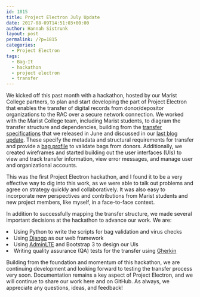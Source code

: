 ```yaml
---
id: 1815
title: Project Electron July Update
date: 2017-08-09T14:51:03+00:00
author: Hannah Sistrunk
layout: post
permalink: /?p=1815
categories:
  - Project Electron
tags:
  - Bag-It
  - hackathon
  - project electron
  - transfer
---
```

<span style="font-weight: 400;">We kicked off this past month with a hackathon, hosted by our Marist College partners, to plan and start developing the part of Project Electron that enables the transfer of digital records from donor/depositor organizations to the RAC over a secure network connection. We worked with the Marist College team, including Marist students, to diagram the transfer structure and dependencies, building from the </span>[<span style="font-weight: 400;">transfer specifications</span>](https://github.com/RockefellerArchiveCenter/project_electron/tree/master/transfer) <span style="font-weight: 400;">that we released in June and discussed in our </span>[<span style="font-weight: 400;">last blog update</span>](http://blog.rockarch.org/?p=1784)<span style="font-weight: 400;">. These specify the metadata and structural requirements for transfer and provide a </span>[<span style="font-weight: 400;">bag profile</span>](https://github.com/ruebot/bagit-profiles) <span style="font-weight: 400;">to validate bags from donors. Additionally, we created wireframes and started building out the user interfaces (UIs) to view and track transfer information, view error messages, and manage user and organizational accounts.</span><!--more-->

<span style="font-weight: 400;">This was the first Project Electron hackathon, and I found it to be a very effective way to dig into this work, as we were able to talk out problems and agree on strategy quickly and collaboratively. It was also easy to incorporate new perspectives and contributions from Marist students and new project members, like myself, in a face-to-face context.</span>

<span style="font-weight: 400;">In addition to successfully mapping the transfer structure, we made several important decisions at the hackathon to advance our work. We are:</span>

<li style="font-weight: 400;">
  <span style="font-weight: 400;">Using Python to write the scripts for bag validation and virus checks</span>
</li>
<li style="font-weight: 400;">
  <span style="font-weight: 400;">Using </span><a href="https://www.djangoproject.com/"><span style="font-weight: 400;">Django</span></a><span style="font-weight: 400;"> as our web framework</span>
</li>
<li style="font-weight: 400;">
  <span style="font-weight: 400;">Using </span><a href="https://adminlte.io/"><span style="font-weight: 400;">AdminLTE</span></a><span style="font-weight: 400;"> and Bootstrap 3 to design our UIs</span>
</li>
<li style="font-weight: 400;">
  <span style="font-weight: 400;">Writing quality assurance (QA) tests for the transfer using </span><span style="font-weight: 400;"><a href="https://github.com/cucumber/cucumber/wiki/Gherkin">Gherkin</a></span>
</li>

<span style="font-weight: 400;">Building from the foundation and momentum of this hackathon, we are continuing development and looking forward to testing the transfer process very soon. Documentation remains a key aspect of Project Electron, and we will continue to share our work here and on GitHub. As always, we appreciate any questions, ideas, and feedback!</span>
